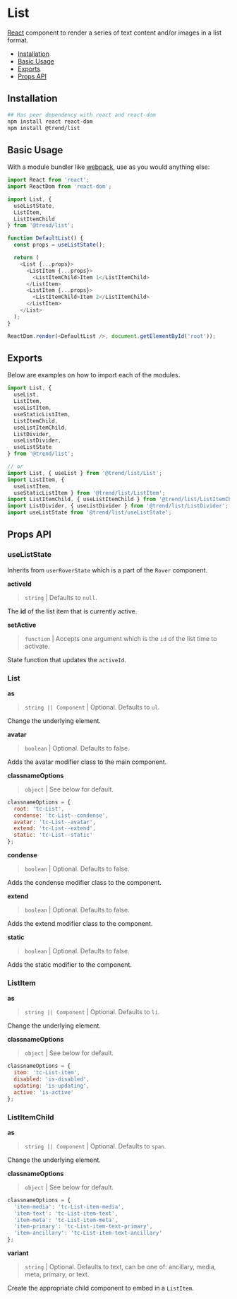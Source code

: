 # List

[React](https://reactjs.org/) component to render a series of text content and/or images in a list format.

* [Installation](#installation)
* [Basic Usage](#usage)
* [Exports](#exports)
* [Props API](#props)

## <a name="installation"></a> Installation

```bash
## Has peer dependency with react and react-dom
npm install react react-dom
npm install @trend/list
```

## <a name="usage"></a> Basic Usage

With a module bundler like [webpack](https://webpack.js.org/), use as you would anything else:

```JavaScript
import React from 'react';
import ReactDom from 'react-dom';

import List, {
  useListState,
  ListItem,
  ListItemChild
} from '@trend/list';

function DefaultList() {
  const props = useListState();

  return (
    <List {...props}>
      <ListItem {...props}>
        <ListItemChild>Item 1</ListItemChild>
      </ListItem>
      <ListItem {...props}>
        <ListItemChild>Item 2</ListItemChild>
      </ListItem>
    </List>
  );
}

ReactDom.render(<DefaultList />, document.getElementById('root'));
```

## <a name="exports"></a> Exports

Below are examples on how to import each of the modules.

```javascript
import List, {
  useList,
  ListItem,
  useListItem,
  useStaticListItem,
  ListItemChild,
  useListItemChild,
  ListDivider,
  useListDivider,
  useListState
} from '@trend/list';

// or
import List, { useList } from '@trend/list/List';
import ListItem, {
  useListItem,
  useStaticListItem } from '@trend/list/ListItem';
import ListItemChild, { useListItemChild } from '@trend/list/ListItemChild';
import ListDivider, { useListDivider } from '@trend/list/ListDivider';
import useListState from '@trend/list/useListState';
```
## <a name="props"></a> Props API

### useListState

Inherits from `userRoverState` which is a part of the `Rover` component.

**activeId**

> `string` | Defaults to `null`.

The **id** of the list item that is currently active.

**setActive**

> `function` | Accepts one argument which is the `id` of the list time to activate.

State function that updates the `activeId`.

### List

**as**

> `string || Component` | Optional. Defaults to `ul`.

Change the underlying element.

**avatar**

> `boolean` | Optional.  Defaults to false.

Adds the avatar modifier class to the main component.

**classnameOptions**

> `object` | See below for default.

```javascript
classnameOptions = {
  root: 'tc-List',
  condense: 'tc-List--condense',
  avatar: 'tc-List--avatar',
  extend: 'tc-List--extend',
  static: 'tc-List--static'
};
```

**condense**

> `boolean` | Optional.  Defaults to false.

Adds the condense modifier class to the component.

**extend**

> `boolean` | Optional.  Defaults to false.

Adds the extend modifier class to the component.

**static**

> `boolean` | Optional.  Defaults to false.

Adds the static modifier to the component.

### ListItem

**as**

> `string || Component` | Optional. Defaults to `li`.

Change the underlying element.

**classnameOptions**

> `object` | See below for default.

```javascript
classnameOptions = {
  item: 'tc-List-item',
  disabled: 'is-disabled',
  updating: 'is-updating',
  active: 'is-active'
};
```

### ListItemChild

**as**

> `string || Component` | Optional. Defaults to `span`.

Change the underlying element.

**classnameOptions**

> `object` | See below for default.

```javascript
classnameOptions = {
  'item-media': 'tc-List-item-media',
  'item-text': 'tc-List-item-text',
  'item-meta': 'tc-List-item-meta',
  'item-primary': 'tc-List-item-text-primary',
  'item-ancillary': 'tc-List-item-text-ancillary'
};
```

**variant**

> `string` | Optional. Defaults to text, can be one of: ancillary, media, meta, primary, or text.

Create the appropriate child component to embed in a `ListItem`.
